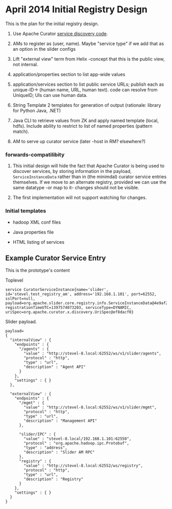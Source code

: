 <!---
   Licensed to the Apache Software Foundation (ASF) under one or more
   contributor license agreements.  See the NOTICE file distributed with
   this work for additional information regarding copyright ownership.
   The ASF licenses this file to You under the Apache License, Version 2.0
   (the "License"); you may not use this file except in compliance with
   the License.  You may obtain a copy of the License at

       http://www.apache.org/licenses/LICENSE-2.0

   Unless required by applicable law or agreed to in writing, software
   distributed under the License is distributed on an "AS IS" BASIS,
   WITHOUT WARRANTIES OR CONDITIONS OF ANY KIND, either express or implied.
   See the License for the specific language governing permissions and
   limitations under the License.
-->

# April 2014 Initial Registry Design

This is the plan for the initial registry design.

1. Use Apache Curator [service discovery code](http://curator.apache.org/curator-x-discovery/index.html). 

2. AMs to register as (user, name). Maybe "service type" if we add that as an option in the slider configs

3. Lift "external view" term from Helix -concept that this is the public view, not internal.

4. application/properties section to list app-wide values

5. application/services section to list public service URLs; publish each as unique-ID-> (human name, URL, human text). code can resolve from UniqueID; UIs can use human data.

6. String Template 2 templates for generation of output (rationale:  library for Python Java, .NET)

7. Java CLI to retrieve values from ZK and apply named template (local, hdfs). Include ability to restrict to list of named properties (pattern match).

8. AM to serve up curator service (later -host in RM? elsewhere?)

### forwards-compatilibity

1. This initial design will hide the fact that Apache Curator is being used to discover services,
by storing information in the payload, `ServiceInstanceData` rather than in (the minimdal) curator
service entries themselves. If we move to an alternate registry, provided we
can use the same datatype -or map to it- changes should not be visible.

1. The first implementation will not support watching for changes.

### Initial templates 

* hadoop XML conf files

* Java properties file

* HTML listing of services



## Example Curator Service Entry

This is the prototype's content

Toplevel

    service CuratorServiceInstance{name='slider', id='stevel.test_registry_am', address='192.168.1.101', port=62552, sslPort=null, payload=org.apache.slider.core.registry.info.ServiceInstanceData@4e9af21b, registrationTimeUTC=1397574073203, serviceType=DYNAMIC, uriSpec=org.apache.curator.x.discovery.UriSpec@ef8dacf0} 

Slider payload.

    payload=
    {
      "internalView" : {
        "endpoints" : {
          "/agents" : {
            "value" : "http://stevel-8.local:62552/ws/v1/slider/agents",
            "protocol" : "http",
            "type" : "url",
            "description" : "Agent API"
          }
        },
        "settings" : { }
      },
    
      "externalView" : {
        "endpoints" : {
          "/mgmt" : {
            "value" : "http://stevel-8.local:62552/ws/v1/slider/mgmt",
            "protocol" : "http",
            "type" : "url",
            "description" : "Management API"
          },
    
          "slider/IPC" : {
            "value" : "stevel-8.local/192.168.1.101:62550",
            "protocol" : "org.apache.hadoop.ipc.Protobuf",
            "type" : "address",
            "description" : "Slider AM RPC"
          },
          "registry" : {
            "value" : "http://stevel-8.local:62552/ws/registry",
            "protocol" : "http",
            "type" : "url",
            "description" : "Registry"
          }
        },
        "settings" : { }
      }
    }

 

   

